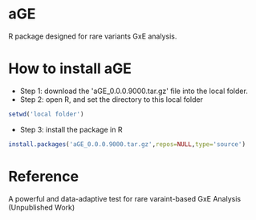 # aGE
R package designed for rare variants GxE analysis. 

# How to install aGE
* Step 1: download the 'aGE_0.0.0.9000.tar.gz' file into the local folder.
* Step 2: open R, and set the directory to this local folder 
 ```r
 setwd('local folder')
 ```
* Step 3: install the package in R
```r
install.packages('aGE_0.0.0.9000.tar.gz',repos=NULL,type='source')
```

# Reference
A powerful and data-adaptive test for rare varaint-based GxE Analysis (Unpublished Work)
